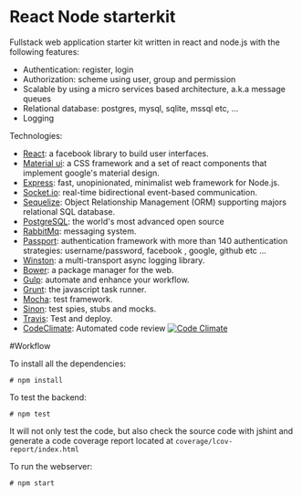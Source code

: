 React Node starterkit
==================

Fullstack web application starter kit written in react and node.js with the following features:

* Authentication: register, login  
* Authorization: scheme using user, group and permission  
* Scalable by using a micro services based architecture, a.k.a message queues
* Relational database: postgres, mysql, sqlite, mssql etc, ...
* Logging

Technologies:

* [React](https://facebook.github.io/react/): a facebook library to build user interfaces.
* [Material ui](http://callemall.github.io/material-ui/#/): a CSS framework and a set of react components that implement google's material design.
* [Express](http://expressjs.com/): fast, unopinionated, minimalist web framework for Node.js.
* [Socket.io](http://socket.io/): real-time bidirectional event-based communication.
* [Sequelize](http://docs.sequelizejs.com/en/latest/): Object Relationship Management (ORM) supporting majors relational SQL database.
* [PostgreSQL](http://www.postgresql.org/): the world's most advanced open source  
* [RabbitMq](https://www.rabbitmq.com/): messaging system.
* [Passport](http://passportjs.org/): authentication framework with more than 140 authentication strategies: username/password, facebook , google, github etc ...
* [Winston](https://github.com/winstonjs/winston): a multi-transport async logging library.
* [Bower](http://bower.io/): a package manager for the web.
* [Gulp](http://gulpjs.com/): automate and enhance your workflow.
* [Grunt](http://gruntjs.com/): the javascript task runner.
* [Mocha](http://mochajs.org/): test framework.
* [Sinon](http://sinonjs.org/): test spies, stubs and mocks.
* [Travis](https://travis-ci.org/): Test and deploy.
* [CodeClimate](https://codeclimate.com): Automated code review [![Code Climate](https://codeclimate.com/github/FredericHeem/react-node-starterkit/badges/gpa.svg)](https://codeclimate.com/github/FredericHeem/react-node-starterkit)

#Workflow


To install all the dependencies:

    # npm install


To test the backend:

    # npm test 

It will not only test the code, but also check the source code with jshint and generate a code coverage report located at `coverage/lcov-report/index.html`


To run the webserver:

    # npm start
